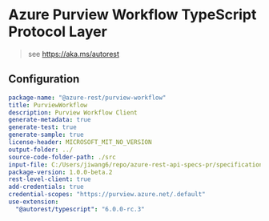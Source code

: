 # Azure Purview Workflow TypeScript Protocol Layer

> see https://aka.ms/autorest

## Configuration

```yaml
package-name: "@azure-rest/purview-workflow"
title: PurviewWorkflow
description: Purview Workflow Client
generate-metadata: true
generate-test: true
generate-sample: true
license-header: MICROSOFT_MIT_NO_VERSION
output-folder: ../
source-code-folder-path: ./src
input-file: C:/Users/jiwang6/repo/azure-rest-api-specs-pr/specification/purview/data-plane/Azure.Analytics.Purview.Workflow/preview/2022-05-01-preview/purviewWorkflow.json
package-version: 1.0.0-beta.2
rest-level-client: true
add-credentials: true
credential-scopes: "https://purview.azure.net/.default"
use-extension:
  "@autorest/typescript": "6.0.0-rc.3"
```
